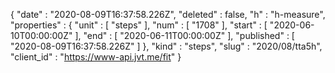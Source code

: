 {
  "date" : "2020-08-09T16:37:58.226Z",
  "deleted" : false,
  "h" : "h-measure",
  "properties" : {
    "unit" : [ "steps" ],
    "num" : [ "1708" ],
    "start" : [ "2020-06-10T00:00:00Z" ],
    "end" : [ "2020-06-11T00:00:00Z" ],
    "published" : [ "2020-08-09T16:37:58.226Z" ]
  },
  "kind" : "steps",
  "slug" : "2020/08/tta5h",
  "client_id" : "https://www-api.jvt.me/fit"
}
